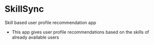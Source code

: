 # SkillSync
Skill based user profile recommendation app
- This app gives user profile recommendations based on the skills of already available users
